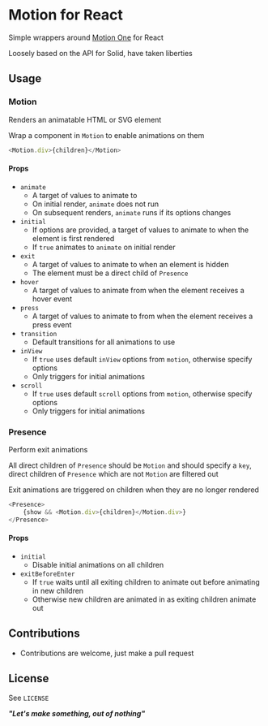 # Motion for React

Simple wrappers around [Motion One](https://motion.dev) for React

Loosely based on the API for Solid, have taken liberties

## Usage

### Motion

Renders an animatable HTML or SVG element

Wrap a component in `Motion` to enable animations on them

```typescript
<Motion.div>{children}</Motion>
```

#### Props

- `animate`
  - A target of values to animate to
  - On initial render, `animate` does not run
  - On subsequent renders, `animate` runs if its options changes
- `initial`
  - If options are provided, a target of values to animate to when the element is first rendered
  - If `true` animates to `animate` on initial render
- `exit`
  - A target of values to animate to when an element is hidden
  - The element must be a direct child of `Presence`
- `hover`
  - A target of values to animate from when the element receives a hover event
- `press`
  - A target of values to animate to from when the element receives a press event
- `transition`
  - Default transitions for all animations to use
- `inView`
  - If `true` uses default `inView` options from `motion`, otherwise specify options
  - Only triggers for initial animations
- `scroll`
  - If `true` uses default `scroll` options from `motion`, otherwise specify options
  - Only triggers for initial animations

### Presence

Perform exit animations

All direct children of `Presence` should be `Motion` and should specify a `key`, direct children of `Presence` which are not `Motion` are filtered out

Exit animations are triggered on children when they are no longer rendered

```typescript
<Presence>
    {show && <Motion.div>{children}</Motion.div>}
</Presence>
```

#### Props

- `initial`
  - Disable initial animations on all children
- `exitBeforeEnter`
  - If `true` waits until all exiting children to animate out before animating in new children
  - Otherwise new children are animated in as exiting children animate out

## Contributions

- Contributions are welcome, just make a pull request

## License

See `LICENSE`

**_"Let's make something, out of nothing"_**
